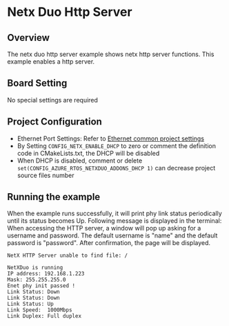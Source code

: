 # Netx Duo Http Server

## Overview

The netx duo http server example shows netx http server functions. This example enables a http server.

## Board Setting

No special settings are required

## Project Configuration
- Ethernet Port Settings: Refer to [Ethernet common project settings](../../../../lwip/doc/Ethernet_Common_Project_Settings_en.md)
- By Setting `CONFIG_NETX_ENABLE_DHCP` to zero or comment the definition code in CMakeLists.txt, the DHCP will be disabled
- When DHCP is disabled, comment or delete `set(CONFIG_AZURE_RTOS_NETXDUO_ADDONS_DHCP 1)` can decrease project source files number

## Running the example

When the example runs successfully, it will print phy link status periodically until its status becomes Up. Following message is displayed in the terminal:
When accessing the HTTP server, a window will pop up asking for a username and password. The default username is "name" and the default password is "password". After confirmation, the page will be displayed.

```
NetX HTTP Server unable to find file: /
```

```console
NetXDuo is running
IP address: 192.168.1.223
Mask: 255.255.255.0
Enet phy init passed !
Link Status: Down
Link Status: Down
Link Status: Up
Link Speed:  1000Mbps
Link Duplex: Full duplex
```
